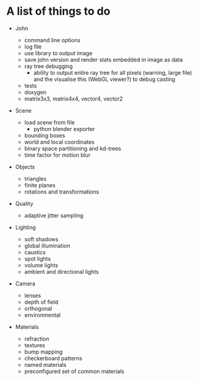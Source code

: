 # A list of things to do

  - John
    * command line options
    * log file
    * use library to output image
    * save john version and render stats embedded in image as data
    * ray tree debugging
      - ability to output entire ray tree for all pixels (warning, large file)
        and the visualise this (WebGL viewer?) to debug casting
    * tests
    * doxygen
    * matrix3x3, matrix4x4, vector4, vector2

  - Scene
    * load scene from file
      - python blender exporter
    * bounding boxes
    * world and local coordinates
    * binary space partitioning and kd-trees
    * time factor for motion blur

  - Objects
    * triangles
    * finite planes
    * rotations and transformations

  - Quality
    * adaptive jitter sampling

  - Lighting
    * soft shadows
    * global illumination
    * caustics
    * spot lights
    * volume lights
    * ambient and directional lights

  - Camera
    * lenses
    * depth of field
    * orthogonal
    * environmental

  - Materials
    * refraction
    * textures
    * bump mapping
    * checkerboard patterns
    * named materials
    * preconfigured set of common materials

